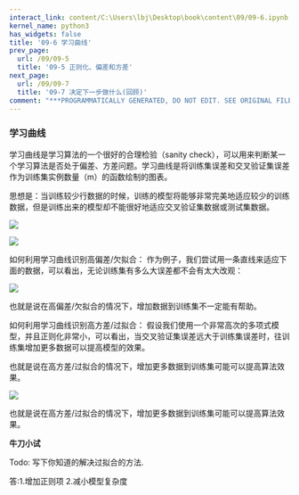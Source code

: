 ```yaml
---
interact_link: content/C:\Users\lbj\Desktop\book\content\09/09-6.ipynb
kernel_name: python3
has_widgets: false
title: '09-6 学习曲线'
prev_page:
  url: /09/09-5
  title: '09-5 正则化、偏差和方差'
next_page:
  url: /09/09-7
  title: '09-7 决定下一步做什么(回顾)'
comment: "***PROGRAMMATICALLY GENERATED, DO NOT EDIT. SEE ORIGINAL FILES IN /content***"
---
```


### 学习曲线

学习曲线是学习算法的一个很好的合理检验（sanity check），可以用来判断某一个学习算法是否处于偏差、方差问题。学习曲线是将训练集误差和交叉验证集误差作为训练集实例数量（m）的函数绘制的图表。 

思想是：当训练较少行数据的时候，训练的模型将能够非常完美地适应较少的训练数据，但是训练出来的模型却不能很好地适应交叉验证集数据或测试集数据。 

![](https://i.loli.net/2018/12/01/5c0272ec719ad.png)

![](https://i.loli.net/2018/12/01/5c0272dcc8a8b.png)

如何利用学习曲线识别高偏差/欠拟合： 作为例子，我们尝试用一条直线来适应下面的数据，可以看出，无论训练集有多么大误差都不会有太大改观： 


![](https://i.loli.net/2018/12/01/5c02731d212c0.png)
 
也就是说在高偏差/欠拟合的情况下，增加数据到训练集不一定能有帮助。 

如何利用学习曲线识别高方差/过拟合： 假设我们使用一个非常高次的多项式模型，并且正则化非常小，可以看出，当交叉验证集误差远大于训练集误差时，往训练集增加更多数据可以提高模型的效果。 
 
也就是说在高方差/过拟合的情况下，增加更多数据到训练集可能可以提高算法效果。

![](https://i.loli.net/2018/12/01/5c0273501e7c5.png)
 
 也就是说在高方差/过拟合的情况下，增加更多数据到训练集可能可以提高算法效果。
 

**牛刀小试**

Todo:  写下你知道的解决过拟合的方法. 


答:1.增加正则项 2.减小模型复杂度

